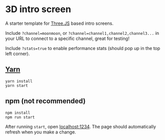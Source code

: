 # 3D intro screen
A starter template for [Three.JS](https://threejs.org/) based intro screens.

Include `?channel=moonmoon`, or `?channel=channel1,channel2,channel3...` in your URL to connect to a specific channel, great for testing!

Include `?stats=true` to enable performance stats (should pop up in the top left corner).

## [Yarn](https://classic.yarnpkg.com/en/docs/install)
```
yarn install
yarn start
```

## npm (not recommended)
```
npm install
npm run start
```

After running `start`, open [localhost:1234](http://localhost:1234/). The page should automatically refresh when you make a change.
